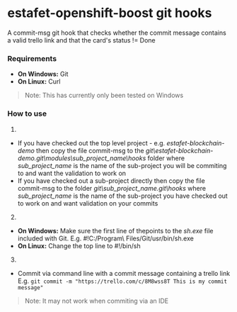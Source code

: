 # estafet-openshift-boost git hooks

A commit-msg git hook that checks whether the commit message contains a valid trello link and that the card's status != Done

### Requirements

* **On Windows:** Git
* **On Linux:** Curl

> Note: This has currently only been tested on Windows

### How to use
1.
* If you have checked out the top level project - e.g. *estafet-blockchain-demo* then copy the file commit-msg to the *git\estafet-blockchain-demo\.git\modules\sub_project_name\hooks* folder where *sub_project_name* is the name of the sub-project you will be commiting to and want the validation to work on
* If you have checked out a sub-project directly then copy the file commit-msg to the folder *git\sub_project_name\.git\hooks* where *sub_project_name* is the name of the sub-project you have checked out to work on and want validation on your commits
2. 
 * **On Windows:** Make sure the first line of thepoints to the *sh.exe* file included with Git. E.g. #!C:/Program\ Files/Git/usr/bin/sh.exe 
 * **On Linux:** Change the top line to #!/bin/sh
 3.
 * Commit via command line with a commit message containing a trello link E.g. ``` git commit -m "https://trello.com/c/8M8wss8T This is my commit message" ```
 > Note: It may not work when commiting via an IDE
